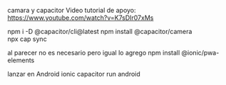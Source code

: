

camara y capacitor
Video tutorial de apoyo:
https://www.youtube.com/watch?v=K7sDIr07xMs

npm i -D @capacitor/cli@latest
npm install @capacitor/camera   
npx cap sync

al parecer no es necesario pero igual lo agrego
npm install @ionic/pwa-elements

lanzar en Android
ionic capacitor run android  
